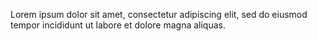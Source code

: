 
Lorem ipsum dolor sit amet, consectetur adipiscing elit, sed do eiusmod tempor incididunt ut labore et dolore magna aliquas.

